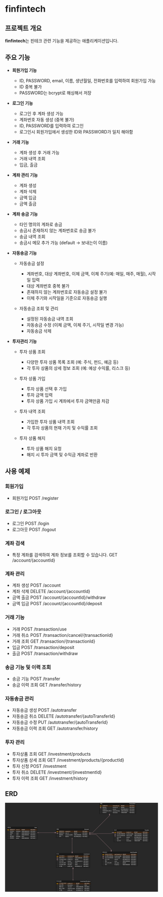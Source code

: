 # finfintech

## 프로젝트 개요
**finfintech**는 핀테크 관련 기능을 제공하는 애플리케이션입니다.

## 주요 기능

+ **회원가입 기능**
    + ID, PASSWORD, email, 이름, 생년월일, 전화번호를 입력하여 회원가입 가능
    + ID 중복 불가
    + PASSWORD는 bcrypt로 해싱해서 저장

+ **로그인 기능**
    + 로그인 후 계좌 생성 가능
    + 계좌번호 자동 생성 (중복 불가)
    + ID, PASSWORD를 입력하여 로그인
    + 로그인시 회원가입에서 생성한 ID와 PASSWORD가 일치 해야함

+ **거래 기능**
    + 계좌 생성 후 거래 가능
    + 거래 내역 조회 
    + 입금, 출금
   
+ **계좌 관리 기능**
    + 계좌 생성
    + 계좌 삭제
    + 금액 입금
    + 금액 출금

+ **계좌 송금 기능**
    + 타인 명의의 계좌로 송금
    + 송금시 존재하지 않는 계좌번호로 송금 불가
    + 송금 내역 조회
    + 송금시 메모 추가 가능 (default -> 보내는이 이름)

+ **자동송금 기능**
    + 자동송금 설정
        + 계좌번호, 대상 계좌번호, 이체 금액, 이체 주기(예: 매일, 매주, 매월), 시작일 입력
        + 대상 계좌번호 중복 불가
        + 존재하지 않는 계좌번호로 자동송금 설정 불가
        + 이체 주기와 시작일을 기준으로 자동송금 실행

    + 자동송금 조회 및 관리
        + 설정된 자동송금 내역 조회
        + 자동송금 수정 (이체 금액, 이체 주기, 시작일 변경 가능)
        + 자동송금 삭제

+ **투자관리 기능**
    + 투자 상품 조회
        + 다양한 투자 상품 목록 조회 (예: 주식, 펀드, 예금 등)
        + 각 투자 상품의 상세 정보 조회 (예: 예상 수익률, 리스크 등)

    + 투자 상품 가입
        + 투자 상품 선택 후 가입
        + 투자 금액 입력
        + 투자 상품 가입 시 계좌에서 투자 금액만큼 차감

    + 투자 내역 조회
        + 가입한 투자 상품 내역 조회
        + 각 투자 상품의 현재 가치 및 수익률 조회

    + 투자 상품 해지
        + 투자 상품 해지 요청
        + 해지 시 투자 금액 및 수익금 계좌로 반환

## 사용 예제

### 회원가입
+ 회원가입
  POST /register

### 로그인 / 로그아웃
+ 로그인
  POST /login
+ 로그아웃
  POST /logout

### 계좌 검색
+ 특정 계좌를 검색하여 계좌 정보를 조회할 수 있습니다.
  GET /account/{accountId}

### 계좌 관리
+ 계좌 생성
  POST /account
+ 계좌 삭제
  DELETE /account/{accountId}
+ 금액 출금
  POST /account/{accountId}/withdraw
+ 금액 입금
  POST /account/{accountId}/deposit

### 거래 기능
+ 거래
  POST /transaction/use
+ 거래 취소
  POST /transaction/cancel/{transactionId}
+ 거래 조회
  GET /transaction/{transactionId}
+ 입금
  POST /transaction/deposit
+ 출금
  POST /transaction/withdraw
### 송금 기능 및 이력 조회
+ 송금 기능
  POST /transfer
+ 송금 이력 조회
  GET /transfer/history

### 자동송금 관리
+ 자동송금 생성 POST /autotransfer
+ 자동송금 취소 DELETE /autotransfer/{autoTransferId}
+ 자동송금 수정 PUT /autotransfer/{autoTransferId}
+ 자동송금 이력 조회 GET /autotransfer/history

### 투자 관리
+ 투자상품 조회 GET /investment/products
+ 투자상품 상세 조회 GET /investment/products/{productId}
+ 투자 신청 POST /investment
+ 투자 취소 DELETE /investment/{investmentId}
+ 투자 이력 조회 GET /investment/history

## ERD
![image](assets/erd.png)
